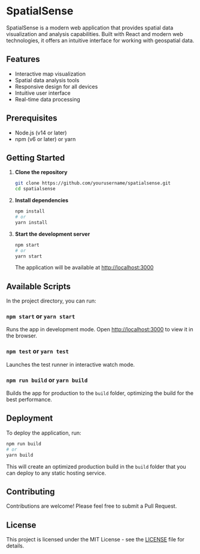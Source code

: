 # SpatialSense

SpatialSense is a modern web application that provides spatial data visualization and analysis capabilities. Built with React and modern web technologies, it offers an intuitive interface for working with geospatial data.

## Features

- Interactive map visualization
- Spatial data analysis tools
- Responsive design for all devices
- Intuitive user interface
- Real-time data processing

## Prerequisites

- Node.js (v14 or later)
- npm (v6 or later) or yarn

## Getting Started

1. **Clone the repository**
   ```bash
   git clone https://github.com/yourusername/spatialsense.git
   cd spatialsense
   ```

2. **Install dependencies**
   ```bash
   npm install
   # or
   yarn install
   ```

3. **Start the development server**
   ```bash
   npm start
   # or
   yarn start
   ```
   The application will be available at [http://localhost:3000](http://localhost:3000)

## Available Scripts

In the project directory, you can run:

### `npm start` or `yarn start`

Runs the app in development mode. Open [http://localhost:3000](http://localhost:3000) to view it in the browser.

### `npm test` or `yarn test`

Launches the test runner in interactive watch mode.

### `npm run build` or `yarn build`

Builds the app for production to the `build` folder, optimizing the build for the best performance.

## Deployment

To deploy the application, run:

```bash
npm run build
# or
yarn build
```

This will create an optimized production build in the `build` folder that you can deploy to any static hosting service.

## Contributing

Contributions are welcome! Please feel free to submit a Pull Request.

## License

This project is licensed under the MIT License - see the [LICENSE](LICENSE) file for details.
